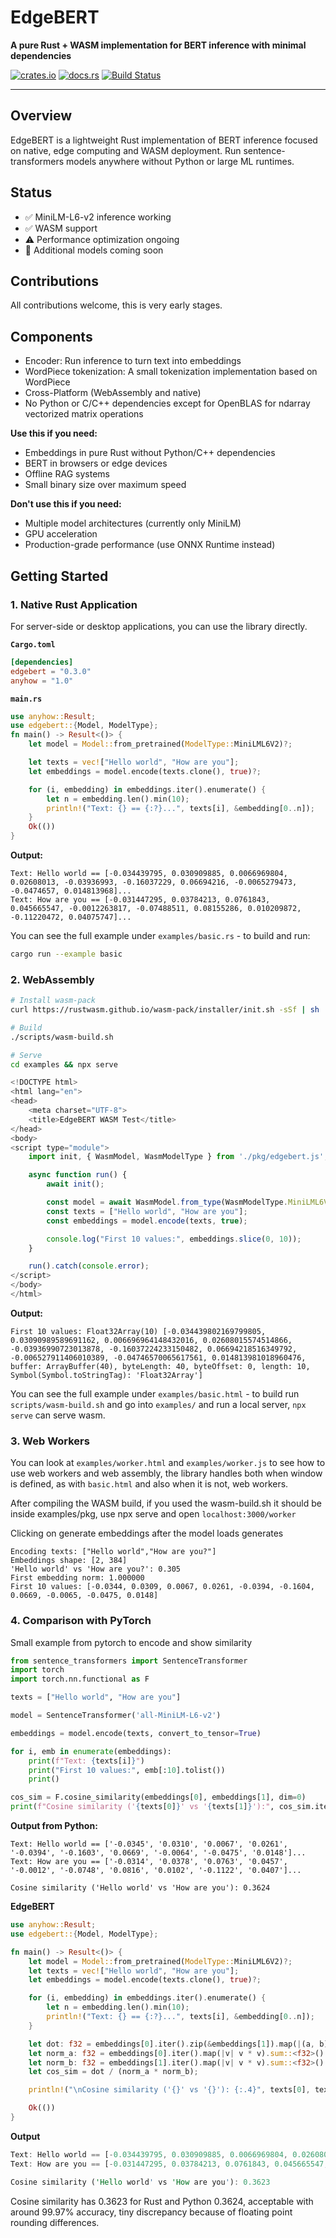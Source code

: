 # EdgeBERT

**A pure Rust + WASM implementation for BERT inference with minimal dependencies**

[![crates.io]()](https://crates.io/crates/edgebert)
[![docs.rs](https://docs.rs/edgebert/badge.svg)](https://docs.rs/edgebert)
[![Build Status](https://github.com/olafurjohannsson/edgebert/workflows/CI/badge.svg)](https://github.com/olafurjohannsson/edgebert/actions)

---

## Overview

EdgeBERT is a lightweight Rust implementation of BERT inference focused on native, edge computing and WASM deployment. Run sentence-transformers models anywhere without Python or large ML runtimes.

## Status
- ✅ MiniLM-L6-v2 inference working
- ✅ WASM support
- ⚠️ Performance optimization ongoing
- 🚧 Additional models coming soon

## Contributions

All contributions welcome, this is very early stages.

## Components

- Encoder: Run inference to turn text into embeddings
- WordPiece tokenization: A small tokenization implementation based on WordPiece
- Cross-Platform (WebAssembly and native)
- No Python or C/C++ dependencies except for OpenBLAS for ndarray vectorized matrix operations

**Use this if you need:**
- Embeddings in pure Rust without Python/C++ dependencies
- BERT in browsers or edge devices
- Offline RAG systems
- Small binary size over maximum speed

**Don't use this if you need:**
- Multiple model architectures (currently only MiniLM)
- GPU acceleration
- Production-grade performance (use ONNX Runtime instead)

## Getting Started

### 1. Native Rust Application

For server-side or desktop applications, you can use the library directly.

**`Cargo.toml`**
```toml
[dependencies]
edgebert = "0.3.0"
anyhow = "1.0"
```

**`main.rs`**
```rust
use anyhow::Result;
use edgebert::{Model, ModelType};
fn main() -> Result<()> {
    let model = Model::from_pretrained(ModelType::MiniLML6V2)?;

    let texts = vec!["Hello world", "How are you"];
    let embeddings = model.encode(texts.clone(), true)?;

    for (i, embedding) in embeddings.iter().enumerate() {
        let n = embedding.len().min(10);
        println!("Text: {} == {:?}...", texts[i], &embedding[0..n]);
    }
    Ok(())
}
```

**Output:**
```
Text: Hello world == [-0.034439795, 0.030909885, 0.0066969804, 0.02608013, -0.03936993, -0.16037229, 0.06694216, -0.0065279473, -0.0474657, 0.014813968]...
Text: How are you == [-0.031447295, 0.03784213, 0.0761843, 0.045665547, -0.0012263817, -0.07488511, 0.08155286, 0.010209872, -0.11220472, 0.04075747]...
```

You can see the full example under `examples/basic.rs` - to build and run:
```bash
cargo run --example basic
```

### 2. WebAssembly

```bash
# Install wasm-pack
curl https://rustwasm.github.io/wasm-pack/installer/init.sh -sSf | sh

# Build
./scripts/wasm-build.sh

# Serve
cd examples && npx serve
```

```javascript
<!DOCTYPE html>
<html lang="en">
<head>
    <meta charset="UTF-8">
    <title>EdgeBERT WASM Test</title>
</head>
<body>
<script type="module">
    import init, { WasmModel, WasmModelType } from './pkg/edgebert.js';

    async function run() {
        await init();

        const model = await WasmModel.from_type(WasmModelType.MiniLML6V2);
        const texts = ["Hello world", "How are you"];
        const embeddings = model.encode(texts, true);

        console.log("First 10 values:", embeddings.slice(0, 10));
    }

    run().catch(console.error);
</script>
</body>
</html>

```

**Output:**
```
First 10 values: Float32Array(10) [-0.034439802169799805, 0.03090989589691162, 0.006696964148432016, 0.02608015574514866, -0.03936990723013878, -0.16037224233150482, 0.06694218516349792, -0.006527911406010389, -0.04746570065617561, 0.014813981018960476, buffer: ArrayBuffer(40), byteLength: 40, byteOffset: 0, length: 10, Symbol(Symbol.toStringTag): 'Float32Array']
```

You can see the full example under `examples/basic.html` - to build run `scripts/wasm-build.sh` and go into `examples/` and run a local server, `npx serve` can serve wasm.

### 3. Web Workers

You can look at `examples/worker.html` and `examples/worker.js` to see how to use web workers and web assembly, the library
handles both when window is defined, as with `basic.html` and also when it is not, web workers.

After compiling the WASM build, if you used the wasm-build.sh it should be inside examples/pkg, use npx serve
and open `localhost:3000/worker`

Clicking on generate embeddings after the model loads generates

```
Encoding texts: ["Hello world","How are you?"]
Embeddings shape: [2, 384]
'Hello world' vs 'How are you?': 0.305
First embedding norm: 1.000000
First 10 values: [-0.0344, 0.0309, 0.0067, 0.0261, -0.0394, -0.1604, 0.0669, -0.0065, -0.0475, 0.0148]
```


### 4. Comparison with PyTorch

Small example from pytorch to encode and show similarity

```python
from sentence_transformers import SentenceTransformer
import torch
import torch.nn.functional as F

texts = ["Hello world", "How are you"]

model = SentenceTransformer('all-MiniLM-L6-v2')

embeddings = model.encode(texts, convert_to_tensor=True)

for i, emb in enumerate(embeddings):
    print(f"Text: {texts[i]}")
    print("First 10 values:", emb[:10].tolist())
    print()

cos_sim = F.cosine_similarity(embeddings[0], embeddings[1], dim=0)
print(f"Cosine similarity ('{texts[0]}' vs '{texts[1]}'):", cos_sim.item())

```

**Output from Python:**
```
Text: Hello world == ['-0.0345', '0.0310', '0.0067', '0.0261', '-0.0394', '-0.1603', '0.0669', '-0.0064', '-0.0475', '0.0148']...
Text: How are you == ['-0.0314', '0.0378', '0.0763', '0.0457', '-0.0012', '-0.0748', '0.0816', '0.0102', '-0.1122', '0.0407']...

Cosine similarity ('Hello world' vs 'How are you'): 0.3624

```

**EdgeBERT**

```rust
use anyhow::Result;
use edgebert::{Model, ModelType};

fn main() -> Result<()> {
    let model = Model::from_pretrained(ModelType::MiniLML6V2)?;
    let texts = vec!["Hello world", "How are you"];
    let embeddings = model.encode(texts.clone(), true)?;

    for (i, embedding) in embeddings.iter().enumerate() {
        let n = embedding.len().min(10);
        println!("Text: {} == {:?}...", texts[i], &embedding[0..n]);
    }

    let dot: f32 = embeddings[0].iter().zip(&embeddings[1]).map(|(a, b)| a * b).sum();
    let norm_a: f32 = embeddings[0].iter().map(|v| v * v).sum::<f32>().sqrt();
    let norm_b: f32 = embeddings[1].iter().map(|v| v * v).sum::<f32>().sqrt();
    let cos_sim = dot / (norm_a * norm_b);

    println!("\nCosine similarity ('{}' vs '{}'): {:.4}", texts[0], texts[1], cos_sim);

    Ok(())
}
```

**Output**
```rust
Text: Hello world == [-0.034439795, 0.030909885, 0.0066969804, 0.02608013, -0.03936993, -0.16037229, 0.06694216, -0.0065279473, -0.0474657, 0.014813968]...
Text: How are you == [-0.031447295, 0.03784213, 0.0761843, 0.045665547, -0.0012263817, -0.07488511, 0.08155286, 0.010209872, -0.11220472, 0.04075747]...

Cosine similarity ('Hello world' vs 'How are you'): 0.3623

```

Cosine similarity has 0.3623 for Rust and Python 0.3624, acceptable with around 99.97% 
accuracy, tiny discrepancy because of floating point rounding differences.
